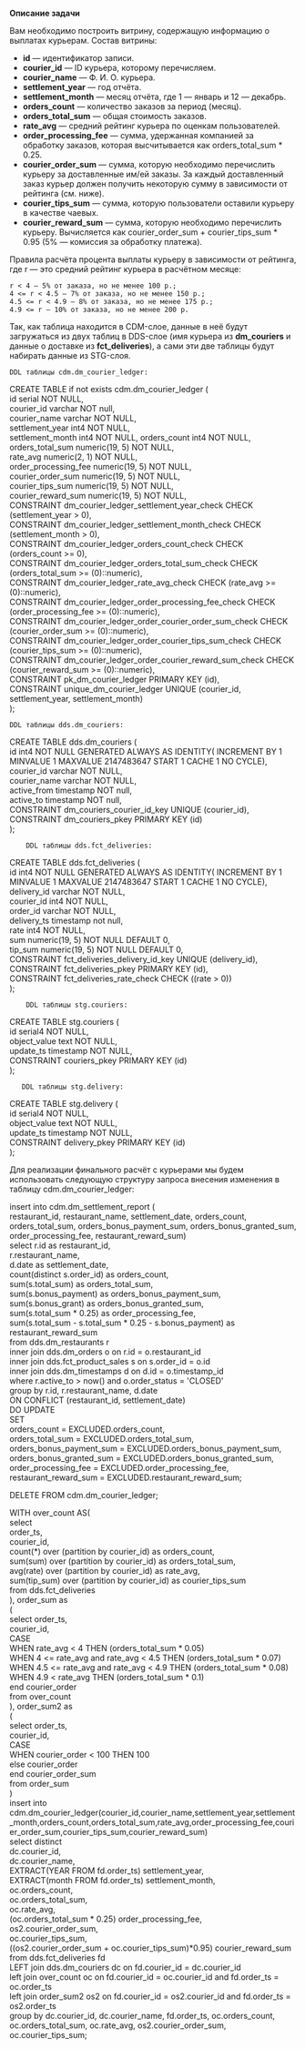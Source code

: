 **Описание задачи**

Вам необходимо построить витрину, содержащую информацию о выплатах курьерам.
Состав витрины:

- **id** — идентификатор записи.  
- **courier_id** — ID курьера, которому перечисляем.  
- **courier_name** — Ф. И. О. курьера.  
- **settlement_year** — год отчёта.  
- **settlement_month** — месяц отчёта, где 1 — январь и 12 — декабрь.  
- **orders_count** — количество заказов за период (месяц).
- **orders_total_sum** — общая стоимость заказов.
- **rate_avg** — средний рейтинг курьера по оценкам пользователей.  
- **order_processing_fee** — сумма, удержанная компанией за обработку заказов, которая высчитывается как orders_total_sum * 0.25.  
- **courier_order_sum** — сумма, которую необходимо перечислить курьеру за доставленные им/ей заказы. За каждый доставленный заказ курьер должен получить некоторую сумму в зависимости от рейтинга (см. ниже).  
- **courier_tips_sum** — сумма, которую пользователи оставили курьеру в качестве чаевых.  
- **courier_reward_sum** — сумма, которую необходимо перечислить курьеру. Вычисляется как courier_order_sum + courier_tips_sum * 0.95 (5% — комиссия за обработку платежа).  

Правила расчёта процента выплаты курьеру в зависимости от рейтинга, где r — это средний рейтинг курьера в расчётном месяце:

    r < 4 — 5% от заказа, но не менее 100 р.;
    4 <= r < 4.5 — 7% от заказа, но не менее 150 р.;
    4.5 <= r < 4.9 — 8% от заказа, но не менее 175 р.;
    4.9 <= r — 10% от заказа, но не менее 200 р.
	
Так, как таблица находится в CDM-слое, данные в неё будут загружаться из двух таблиц в DDS-слое (имя курьера из **dm_couriers** и данные о доставке из **fct_deliveries**), а сами эти две таблицы будут набирать данные из STG-слоя. 

    DDL таблицы cdm.dm_courier_ledger:
	
CREATE TABLE if not exists cdm.dm_courier_ledger (  
id serial NOT NULL,  
courier_id varchar NOT null,  
courier_name varchar NOT NULL,  
   settlement_year int4 NOT NULL,  
   settlement_month int4 NOT NULL,
   orders_count int4 NOT NULL,
   orders_total_sum numeric(19, 5) NOT NULL,  
   rate_avg numeric(2, 1) NOT NULL,  
   order_processing_fee numeric(19, 5) NOT NULL,  
   courier_order_sum numeric(19, 5) NOT NULL,  
   courier_tips_sum numeric(19, 5) NOT NULL,  
   courier_reward_sum numeric(19, 5) NOT NULL,  
   CONSTRAINT dm_courier_ledger_settlement_year_check CHECK (settlement_year > 0),  
   CONSTRAINT dm_courier_ledger_settlement_month_check CHECK (settlement_month > 0),  
   CONSTRAINT dm_courier_ledger_orders_count_check CHECK (orders_count >= 0),  
   CONSTRAINT dm_courier_ledger_orders_total_sum_check CHECK (orders_total_sum >= (0)::numeric),  
   CONSTRAINT dm_courier_ledger_rate_avg_check CHECK (rate_avg >= (0)::numeric),  
   CONSTRAINT dm_courier_ledger_order_processing_fee_check CHECK (order_processing_fee >= (0)::numeric),  
   CONSTRAINT dm_courier_ledger_order_courier_order_sum_check CHECK (courier_order_sum >= (0)::numeric),  
   CONSTRAINT dm_courier_ledger_order_courier_tips_sum_check CHECK (courier_tips_sum >= (0)::numeric),  
   CONSTRAINT dm_courier_ledger_order_courier_reward_sum_check CHECK (courier_reward_sum >= (0)::numeric),  
   CONSTRAINT pk_dm_courier_ledger PRIMARY KEY (id),  
   CONSTRAINT unique_dm_courier_ledger UNIQUE (courier_id, settlement_year, settlement_month)  
);  

	DDL таблицы dds.dm_couriers:
		
CREATE TABLE dds.dm_couriers (  
   id int4 NOT NULL GENERATED ALWAYS AS IDENTITY( INCREMENT BY 1 MINVALUE 1 MAXVALUE 2147483647 START 1 CACHE 1 NO CYCLE),  
   courier_id varchar NOT NULL,  
   courier_name varchar NOT NULL,  
   active_from timestamp NOT null,  
   active_to timestamp NOT null,  
   CONSTRAINT dm_couriers_courier_id_key UNIQUE (courier_id),  
   CONSTRAINT dm_couriers_pkey PRIMARY KEY (id)  
);  

        DDL таблицы dds.fct_deliveries:

CREATE TABLE dds.fct_deliveries (  
   id int4 NOT NULL GENERATED ALWAYS AS IDENTITY( INCREMENT BY 1 MINVALUE 1 MAXVALUE 2147483647 START 1 CACHE 1 NO CYCLE),  
   delivery_id varchar NOT NULL,  
   courier_id int4 NOT NULL,  
   order_id varchar NOT NULL,  
   delivery_ts timestamp not null,  
   rate int4 NOT NULL,  
   sum numeric(19, 5) NOT NULL DEFAULT 0,  
   tip_sum numeric(19, 5) NOT NULL DEFAULT 0,  
   CONSTRAINT fct_deliveries_delivery_id_key UNIQUE (delivery_id),  
   CONSTRAINT fct_deliveries_pkey PRIMARY KEY (id),  
   CONSTRAINT fct_deliveries_rate_check CHECK ((rate > 0))  
);  


        DDL таблицы stg.couriers:
	
CREATE TABLE stg.couriers (  
   id serial4 NOT NULL,  
   object_value text NOT NULL,  
   update_ts timestamp NOT NULL,  
   CONSTRAINT couriers_pkey PRIMARY KEY (id)  
);  


       DDL таблицы stg.delivery:
	
CREATE TABLE stg.delivery (  
  id serial4 NOT NULL,  
  object_value text NOT NULL,  
  update_ts timestamp NOT NULL,  
  CONSTRAINT delivery_pkey PRIMARY KEY (id)  
);  


Для реализации финального расчёт с курьерами мы будем использовать следующую структуру запроса внесения изменения в таблицу cdm.dm_courier_ledger:

insert into cdm.dm_settlement_report (  
restaurant_id, restaurant_name, settlement_date, orders_count, orders_total_sum, orders_bonus_payment_sum,   orders_bonus_granted_sum,   order_processing_fee, restaurant_reward_sum)    
select  r.id as restaurant_id,     
r.restaurant_name,   
d.date as settlement_date,   
count(distinct s.order_id) as orders_count,   
sum(s.total_sum) as orders_total_sum,   
sum(s.bonus_payment) as orders_bonus_payment_sum,   
sum(s.bonus_grant) as orders_bonus_granted_sum,   
                                sum(s.total_sum * 0.25) as order_processing_fee,   
                                sum(s.total_sum - s.total_sum * 0.25 - s.bonus_payment) as restaurant_reward_sum  
                        from dds.dm_restaurants r   
                            inner join dds.dm_orders o on r.id = o.restaurant_id   
                            inner join dds.fct_product_sales s on s.order_id = o.id   
                            inner join dds.dm_timestamps d on d.id = o.timestamp_id   
                        where r.active_to > now() and o.order_status = 'CLOSED'  
                        group by  r.id, r.restaurant_name, d.date  
                        ON CONFLICT (restaurant_id, settlement_date)   
                        DO UPDATE   
                        SET  
                            orders_count = EXCLUDED.orders_count,  
                            orders_total_sum = EXCLUDED.orders_total_sum,  
                            orders_bonus_payment_sum = EXCLUDED.orders_bonus_payment_sum,  
                            orders_bonus_granted_sum = EXCLUDED.orders_bonus_granted_sum,  
                            order_processing_fee = EXCLUDED.order_processing_fee,  
                            restaurant_reward_sum = EXCLUDED.restaurant_reward_sum;  

DELETE FROM cdm.dm_courier_ledger;  

WITH over_count AS(  
select  
	order_ts,  
	courier_id,   
	count(*) over (partition by courier_id) as orders_count,  
	sum(sum) over (partition by courier_id) as orders_total_sum,  
	avg(rate) over (partition by courier_id) as rate_avg,  
	sum(tip_sum) over (partition by courier_id) as courier_tips_sum  
from dds.fct_deliveries  
), order_sum as   
(  
select order_ts,  
	courier_id,  
	CASE   
		WHEN rate_avg < 4 THEN (orders_total_sum * 0.05)  
		WHEN 4 <= rate_avg and rate_avg < 4.5 THEN (orders_total_sum * 0.07)  
		WHEN 4.5 <= rate_avg and rate_avg < 4.9 THEN (orders_total_sum * 0.08)  
		WHEN 4.9 < rate_avg THEN (orders_total_sum * 0.1)  
	end courier_order  
from over_count  
), order_sum2 as   
(  
select order_ts,  
	courier_id,  
	CASE   
		WHEN courier_order < 100 THEN 100  
		else courier_order  
	end courier_order_sum  
from order_sum  
)  
insert into   cdm.dm_courier_ledger(courier_id,courier_name,settlement_year,settlement_month,orders_count,orders_total_sum,rate_avg,order_processing_fee,courier_order_sum,courier_tips_sum,courier_reward_sum)  
select distinct  
	dc.courier_id,  
	dc.courier_name,  
	EXTRACT(YEAR FROM fd.order_ts) settlement_year,  
	EXTRACT(month FROM fd.order_ts) settlement_month,  
	oc.orders_count,  
	oc.orders_total_sum,  
	oc.rate_avg,  
	(oc.orders_total_sum * 0.25) order_processing_fee,  
	os2.courier_order_sum,  
	oc.courier_tips_sum,  
	((os2.courier_order_sum + oc.courier_tips_sum)*0.95) courier_reward_sum  
from dds.fct_deliveries fd  
LEFT join dds.dm_couriers dc on fd.courier_id = dc.courier_id  
left join over_count oc on fd.courier_id = oc.courier_id and fd.order_ts = oc.order_ts  
left join order_sum2 os2 on fd.courier_id = os2.courier_id and fd.order_ts = os2.order_ts  
group by dc.courier_id, dc.courier_name, fd.order_ts, oc.orders_count, oc.orders_total_sum, oc.rate_avg,
os2.courier_order_sum, oc.courier_tips_sum;  
 


